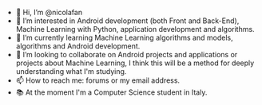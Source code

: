 - 👋 Hi, I’m @nicolafan
- 👀 I’m interested in Android development (both Front and Back-End), Machine Learning with Python, application development and algorithms.
- 🌱 I’m currently learning Machine Learning algorithms and models, algorithms and Android development.
- 💞️ I’m looking to collaborate on Android projects and applications or projects about Machine Learning, I think this will be a method for deeply understanding what I'm studying. 
- 📫 How to reach me: forums or my email address.
- 📚 At the moment I'm a Computer Science student in Italy.

<!---
nicolafan/nicolafan is a ✨ special ✨ repository because its `README.md` (this file) appears on your GitHub profile.
You can click the Preview link to take a look at your changes.
--->
